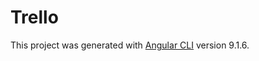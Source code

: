# Trello

This project was generated with [Angular CLI](https://github.com/angular/angular-cli) version 9.1.6.

